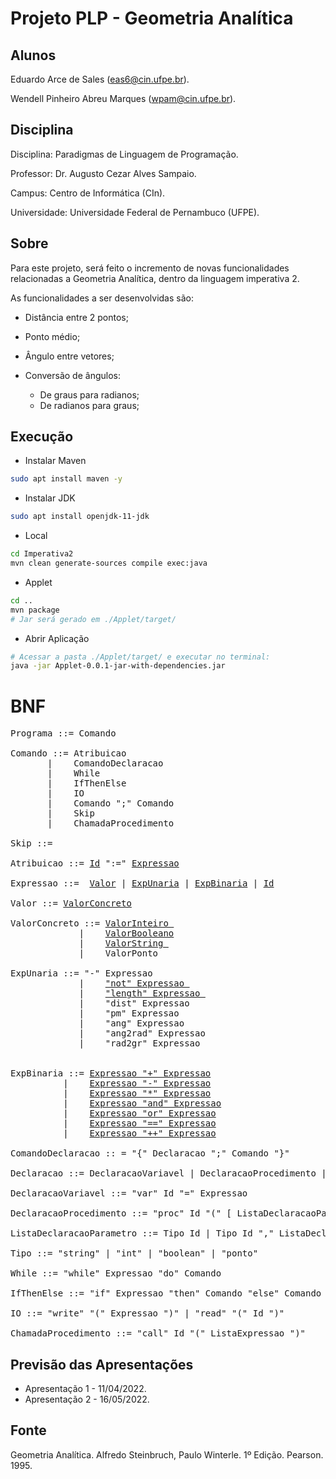 # Projeto PLP - Geometria Analítica

## Alunos

Eduardo Arce de Sales (eas6@cin.ufpe.br).

Wendell Pinheiro Abreu Marques (wpam@cin.ufpe.br).

## Disciplina

Disciplina: Paradigmas de Linguagem de Programação.

Professor: Dr. Augusto Cezar Alves Sampaio.

Campus: Centro de Informática (CIn).

Universidade: Universidade Federal de Pernambuco (UFPE).

## Sobre

Para este projeto, será feito o incremento de novas funcionalidades relacionadas a Geometria Analítica, dentro da linguagem imperativa 2.

As funcionalidades a ser desenvolvidas são:

* Distância entre 2 pontos;

* Ponto médio;

* Ângulo entre vetores;

* Conversão de ângulos:

    - De graus para radianos;
    - De radianos para graus;

## Execução

* Instalar Maven

```bash
sudo apt install maven -y
```

* Instalar JDK

```bash
sudo apt install openjdk-11-jdk
```

* Local

```bash
cd Imperativa2
mvn clean generate-sources compile exec:java
```

* Applet

```bash
cd ..
mvn package
# Jar será gerado em ./Applet/target/
```

* Abrir Aplicação

```bash
# Acessar a pasta ./Applet/target/ e executar no terminal:
java -jar Applet-0.0.1-jar-with-dependencies.jar
```

# BNF

<pre>
Programa ::= Comando

Comando ::= Atribuicao 
       |    ComandoDeclaracao
       |    While 
       |    IfThenElse 
       |    IO 
       |    Comando ";" Comando 
       |    Skip 
       |    ChamadaProcedimento

Skip ::=

Atribuicao ::= <a href="https://github.com/eduardo-arce/Projeto-PLP-Geometria-Analitica/tree/main/Imperativa2/src/li2/plp/expressions2/expression/Id.java">Id</a> ":=" <a href="https://github.com/eduardo-arce/Projeto-PLP-Geometria-Analitica/tree/main/Imperativa2/src/li2/plp/expressions2/expression/Expressao.java">Expressao</a>

Expressao ::=  <a href="https://github.com/eduardo-arce/Projeto-PLP-Geometria-Analitica/tree/main/Imperativa2/src/li2/plp/expressions2/expression/Valor.java">Valor</a> | <a href="https://github.com/eduardo-arce/Projeto-PLP-Geometria-Analitica/tree/main/Imperativa2/src/li2/plp/expressions2/expression/ExpUnaria.java">ExpUnaria</a> | <a href="https://github.com/eduardo-arce/Projeto-PLP-Geometria-Analitica/tree/main/Imperativa2/src/li2/plp/expressions2/expression/ExpBinaria.java">ExpBinaria</a> | <a href="https://github.com/eduardo-arce/Projeto-PLP-Geometria-Analitica/tree/main/Imperativa2/src/li2/plp/expressions2/expression/Id.java">Id</a>

Valor ::= <a href="https://github.com/eduardo-arce/Projeto-PLP-Geometria-Analitica/tree/main/Imperativa2/src/li2/plp/expressions2/expression/ValorConcreto.java">ValorConcreto</a>

ValorConcreto ::= <a href="https://github.com/eduardo-arce/Projeto-PLP-Geometria-Analitica/tree/main/Imperativa2/src/li2/plp/expressions2/expression/ValorInteiro.java">ValorInteiro </a>
             |    <a href="https://github.com/eduardo-arce/Projeto-PLP-Geometria-Analitica/tree/main/Imperativa2/src/li2/plp/expressions2/expression/ValorBooleano.java">ValorBooleano</a>
             |    <a href="https://github.com/eduardo-arce/Projeto-PLP-Geometria-Analitica/tree/main/Imperativa2/src/li2/plp/expressions2/expression/ValorString.java">ValorString </a>
             |    ValorPonto

ExpUnaria ::= "-" Expressao 
             |    <a href="https://github.com/eduardo-arce/Projeto-PLP-Geometria-Analitica/tree/main/Imperativa2/src/li2/plp/expressions2/expression/ExpMenos.java">"not" Expressao </a>
             |    <a href="https://github.com/eduardo-arce/Projeto-PLP-Geometria-Analitica/tree/main/Imperativa2/src/li2/plp/expressions2/expression/ExpLength.java">"length" Expressao </a> 
             |    "dist" Expressao 
             |    "pm" Expressao
             |    "ang" Expressao 
             |    "ang2rad" Expressao
             |    "rad2gr" Expressao


ExpBinaria ::= <a href="https://github.com/eduardo-arce/Projeto-PLP-Geometria-Analitica/tree/main/Imperativa2/src/li2/plp/expressions2/expression/ExpSoma.java">Expressao "+" Expressao</a>
          |    <a href="https://github.com/eduardo-arce/Projeto-PLP-Geometria-Analitica/tree/main/Imperativa2/src/li2/plp/expressions2/expression/ExpSub.java">Expressao "-" Expressao</a>
          |    <a href="https://github.com/eduardo-arce/Projeto-PLP-Geometria-Analitica/tree/main/Imperativa2/src/li2/plp/expressions2/expression/ExpMulti.java">Expressao "*" Expressao</a>
          |    <a href="https://github.com/eduardo-arce/Projeto-PLP-Geometria-Analitica/tree/main/Imperativa2/src/li2/plp/expressions2/expression/ExpAnd.java">Expressao "and" Expressao</a>
          |    <a href="https://github.com/eduardo-arce/Projeto-PLP-Geometria-Analitica/tree/main/Imperativa2/src/li2/plp/expressions2/expression/ExpOr.java">Expressao "or" Expressao</a>
          |    <a href="https://github.com/eduardo-arce/Projeto-PLP-Geometria-Analitica/tree/main/Imperativa2/src/li2/plp/expressions2/expression/ExpEquals.java">Expressao "==" Expressao</a>
          |    <a href="https://github.com/eduardo-arce/Projeto-PLP-Geometria-Analitica/tree/main/Imperativa2/src/li2/plp/expressions2/expression/ExpConcat.java">Expressao "++" Expressao</a>

ComandoDeclaracao :: = "{" Declaracao ";" Comando "}"

Declaracao ::= DeclaracaoVariavel | DeclaracaoProcedimento | Declaracao "," Declaracao

DeclaracaoVariavel ::= "var" Id "=" Expressao

DeclaracaoProcedimento ::= "proc" Id "(" [ ListaDeclaracaoParametro ] ")" "{" Comando "}"

ListaDeclaracaoParametro ::= Tipo Id | Tipo Id "," ListaDeclaracaoParametro

Tipo ::= "string" | "int" | "boolean" | "ponto"

While ::= "while" Expressao "do" Comando

IfThenElse ::= "if" Expressao "then" Comando "else" Comando

IO ::= "write" "(" Expressao ")" | "read" "(" Id ")"

ChamadaProcedimento ::= "call" Id "(" ListaExpressao ")"
</pre>

## Previsão das Apresentações

* Apresentação 1 - 11/04/2022.
* Apresentação 2 - 16/05/2022.

## Fonte

Geometria Analítica. Alfredo Steinbruch, Paulo Winterle. 1º Edição. Pearson. 1995.

